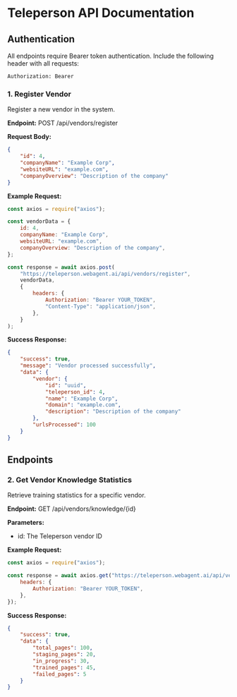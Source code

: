 # Teleperson API Documentation

## Authentication

All endpoints require Bearer token authentication. Include the following header with all requests:

```
Authorization: Bearer
```

### 1. Register Vendor

Register a new vendor in the system.

**Endpoint:** POST /api/vendors/register

**Request Body:**

```json
{
    "id": 4,
    "companyName": "Example Corp",
    "websiteURL": "example.com",
    "companyOverview": "Description of the company"
}
```

**Example Request:**

```javascript
const axios = require("axios");

const vendorData = {
    id: 4,
    companyName: "Example Corp",
    websiteURL: "example.com",
    companyOverview: "Description of the company",
};

const response = await axios.post(
    "https://teleperson.webagent.ai/api/vendors/register",
    vendorData,
    {
        headers: {
            Authorization: "Bearer YOUR_TOKEN",
            "Content-Type": "application/json",
        },
    }
);
```

**Success Response:**

```json
{
    "success": true,
    "message": "Vendor processed successfully",
    "data": {
        "vendor": {
            "id": "uuid",
            "teleperson_id": 4,
            "name": "Example Corp",
            "domain": "example.com",
            "description": "Description of the company"
        },
        "urlsProcessed": 100
    }
}
```

## Endpoints

### 2. Get Vendor Knowledge Statistics

Retrieve training statistics for a specific vendor.

**Endpoint:** GET /api/vendors/knowledge/{id}

**Parameters:**

-   id: The Teleperson vendor ID

**Example Request:**

```javascript
const axios = require("axios");

const response = await axios.get("https://teleperson.webagent.ai/api/vendors/knowledge/123", {
    headers: {
        Authorization: "Bearer YOUR_TOKEN",
    },
});
```

**Success Response:**

```json
{
    "success": true,
    "data": {
        "total_pages": 100,
        "staging_pages": 20,
        "in_progress": 30,
        "trained_pages": 45,
        "failed_pages": 5
    }
}
```
